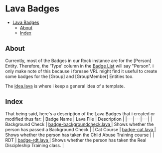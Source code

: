 # Lava Badges
- [Lava Badges](#lava-badges)
  - [About](#about)
  - [Index](#index)

## About
Currently, most of the Badges in our Rock instance are for the [Person] Entity. Therefore, the 'Type' column in the <a href="https://rock.vrl.church/admin/general/badges">Badge List</a> will say "Person". i only make note of this because i foresee VRL might find it useful to create some badges for the [Group] and [GroupMember] Entities too.

The [idea.lava](./idea.lava) is where i keep a general idea of a template.

## Index
That being said, here's a description of the Lava Badges that i created or modified thus far:
| Badge Name | Lava File | Description |
|---|---|---|
| Background Check | [ badge-backgroundcheck.lava ]( ./badge-backgroundcheck.lava ) | Shows whether the person has passed a Background Check |
| Cat Course | [ badge-cat.lava ]( ./badge-cat.lava ) | Shows whether the person has taken the Child Abuse Training course |
| RDT | [ badge-rdt.lava ]( ./badge-rdt.lava ) | Shows whether the person has taken the Real Discipleship Training class. |